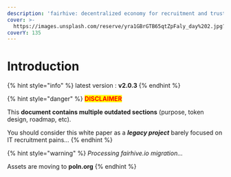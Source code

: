 ```yaml
---
description: 'fairhive: decentralized economy for recruitment and trusted projects'
cover: >-
  https://images.unsplash.com/reserve/yra1GBrGTB65qtZpFaly_day%202.jpg?crop=entropy&cs=srgb&fm=jpg&ixid=M3wxOTcwMjR8MHwxfHNlYXJjaHwxfHxwb2xsZW58ZW58MHx8fHwxNjg5MTE1NjQxfDA&ixlib=rb-4.0.3&q=85
coverY: 135
---
```


# Introduction

{% hint style="info" %}
latest version : **v2.0.3**
{% endhint %}

{% hint style="danger" %}
<mark style="color:red;">**DISCLAIMER**</mark>

This **document contains multiple outdated sections** (purpose, token design, roadmap, etc).

You should consider this white paper as a _**legacy project**_ barely focused on IT recruitment pains...
{% endhint %}

{% hint style="warning" %}
_Processing fairhive.io migration..._

Assets are moving to **poln.org**
{% endhint %}
